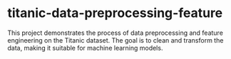 # titanic-data-preprocessing-feature
This project demonstrates the process of data preprocessing and feature engineering on the Titanic dataset. The goal is to clean and transform the data, making it suitable for machine learning models.
